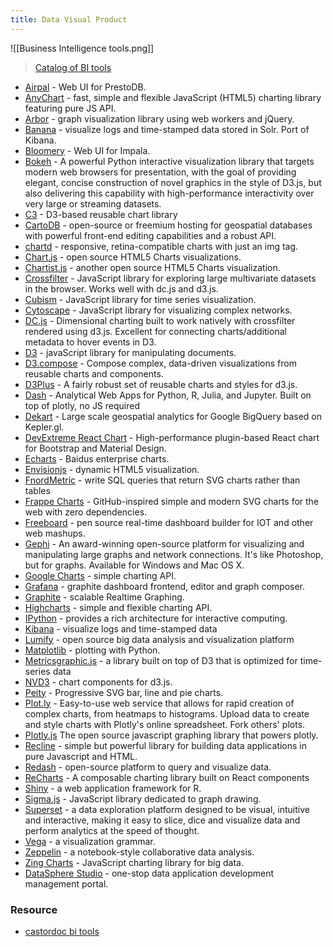 ```yaml
---
title: Data Visual Product
---
```

![[Business Intelligence tools.png]]
> [Catalog of BI tools](https://notion.castordoc.com/catalog-of-bi-tools)

- [Airpal](https://github.com/airbnb/airpal) - Web UI for PrestoDB.
- [AnyChart](http://www.anychart.com/) - fast, simple and flexible JavaScript (HTML5) charting library featuring pure JS API.
- [Arbor](https://github.com/samizdatco/arbor) - graph visualization library using web workers and jQuery.
- [Banana](https://github.com/LucidWorks/banana) - visualize logs and time-stamped data stored in Solr. Port of Kibana.
- [Bloomery](https://github.com/ufukomer/bloomery) - Web UI for Impala.
- [Bokeh](http://bokeh.pydata.org/en/latest/) - A powerful Python interactive visualization library that targets modern web browsers for presentation, with the goal of providing elegant, concise construction of novel graphics in the style of D3.js, but also delivering this capability with high-performance interactivity over very large or streaming datasets.
- [C3](http://c3js.org/) - D3-based reusable chart library
- [CartoDB](https://github.com/CartoDB/cartodb) - open-source or freemium hosting for geospatial databases with powerful front-end editing capabilities and a robust API.
- [chartd](http://chartd.co/) - responsive, retina-compatible charts with just an img tag.
- [Chart.js](http://www.chartjs.org/) - open source HTML5 Charts visualizations.
- [Chartist.js](https://github.com/gionkunz/chartist-js) - another open source HTML5 Charts visualization.
- [Crossfilter](http://square.github.io/crossfilter/) - JavaScript library for exploring large multivariate datasets in the browser. Works well with dc.js and d3.js.
- [Cubism](https://github.com/square/cubism) - JavaScript library for time series visualization.
- [Cytoscape](http://cytoscape.github.io/) - JavaScript library for visualizing complex networks.
- [DC.js](http://dc-js.github.io/dc.js/) - Dimensional charting built to work natively with crossfilter rendered using d3.js. Excellent for connecting charts/additional metadata to hover events in D3.
- [D3](https://d3js.org/) - javaScript library for manipulating documents.
- [D3.compose](https://github.com/CSNW/d3.compose) - Compose complex, data-driven visualizations from reusable charts and components.
- [D3Plus](http://d3plus.org/) - A fairly robust set of reusable charts and styles for d3.js.
- [Dash](https://github.com/plotly/dash) - Analytical Web Apps for Python, R, Julia, and Jupyter. Built on top of plotly, no JS required
- [Dekart](https://dekart.xyz/) - Large scale geospatial analytics for Google BigQuery based on Kepler.gl.
- [DevExtreme React Chart](https://devexpress.github.io/devextreme-reactive/react/chart/) - High-performance plugin-based React chart for Bootstrap and Material Design.
- [Echarts](https://github.com/ecomfe/echarts) - Baidus enterprise charts.
- [Envisionjs](https://github.com/HumbleSoftware/envisionjs) - dynamic HTML5 visualization.
- [FnordMetric](https://metrictools.org/) - write SQL queries that return SVG charts rather than tables
- [Frappe Charts](https://frappe.io/charts) - GitHub-inspired simple and modern SVG charts for the web with zero dependencies.
- [Freeboard](https://github.com/Freeboard/freeboard) - pen source real-time dashboard builder for IOT and other web mashups.
- [Gephi](https://github.com/gephi/gephi) - An award-winning open-source platform for visualizing and manipulating large graphs and network connections. It's like Photoshop, but for graphs. Available for Windows and Mac OS X.
- [Google Charts](https://developers.google.com/chart/) - simple charting API.
- [Grafana](https://grafana.com/) - graphite dashboard frontend, editor and graph composer.
- [Graphite](http://graphiteapp.org/) - scalable Realtime Graphing.
- [Highcharts](https://www.highcharts.com/) - simple and flexible charting API.
- [IPython](http://ipython.org/) - provides a rich architecture for interactive computing.
- [Kibana](https://www.elastic.co/products/kibana) - visualize logs and time-stamped data
- [Lumify](http://lumify.io/) - open source big data analysis and visualization platform
- [Matplotlib](https://github.com/matplotlib/matplotlib) - plotting with Python.
- [Metricsgraphic.js](https://metricsgraphicsjs.org/) - a library built on top of D3 that is optimized for time-series data
- [NVD3](http://nvd3.org/) - chart components for d3.js.
- [Peity](https://github.com/benpickles/peity) - Progressive SVG bar, line and pie charts.
- [Plot.ly](https://plot.ly/) - Easy-to-use web service that allows for rapid creation of complex charts, from heatmaps to histograms. Upload data to create and style charts with Plotly's online spreadsheet. Fork others' plots.
- [Plotly.js](https://github.com/plotly/plotly.js) The open source javascript graphing library that powers plotly.
- [Recline](https://github.com/okfn/recline) - simple but powerful library for building data applications in pure Javascript and HTML.
- [Redash](https://github.com/getredash/redash) - open-source platform to query and visualize data.
- [ReCharts](http://recharts.org/) - A composable charting library built on React components
- [Shiny](http://shiny.rstudio.com/) - a web application framework for R.
- [Sigma.js](https://github.com/jacomyal/sigma.js) - JavaScript library dedicated to graph drawing.
- [Superset](https://github.com/apache/incubator-superset) - a data exploration platform designed to be visual, intuitive and interactive, making it easy to slice, dice and visualize data and perform analytics at the speed of thought.
- [Vega](https://github.com/vega/vega) - a visualization grammar.
- [Zeppelin](https://github.com/ZEPL/zeppelin) - a notebook-style collaborative data analysis.
- [Zing Charts](https://www.zingchart.com/) - JavaScript charting library for big data.
- [DataSphere Studio](https://github.com/WeBankFinTech/DataSphereStudio) - one-stop data application development management portal.



### Resource 

- [castordoc bi tools](https://notion.castordoc.com/catalog-of-bi-tools)